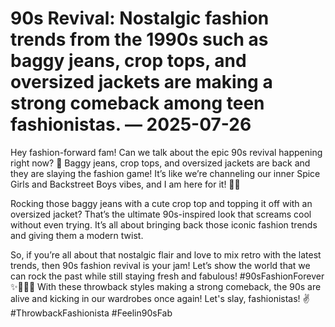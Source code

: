 # 90s Revival: Nostalgic fashion trends from the 1990s such as baggy jeans, crop tops, and oversized jackets are making a strong comeback among teen fashionistas. — 2025-07-26

Hey fashion-forward fam! Can we talk about the epic 90s revival happening right now? 🌟 Baggy jeans, crop tops, and oversized jackets are back and they are slaying the fashion game! It’s like we’re channeling our inner Spice Girls and Backstreet Boys vibes, and I am here for it! 💃🕺

Rocking those baggy jeans with a cute crop top and topping it off with an oversized jacket? That’s the ultimate 90s-inspired look that screams cool without even trying. It’s all about bringing back those iconic fashion trends and giving them a modern twist.

So, if you’re all about that nostalgic flair and love to mix retro with the latest trends, then 90s fashion revival is your jam! Let’s show the world that we can rock the past while still staying fresh and fabulous! #90sFashionForever ✨👖👚🧥 With these throwback styles making a strong comeback, the 90s are alive and kicking in our wardrobes once again! Let's slay, fashionistas! ✌️ #ThrowbackFashionista #Feelin90sFab